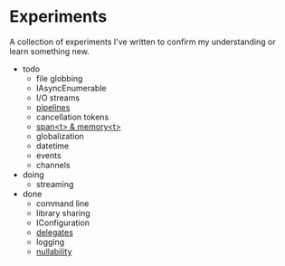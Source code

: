 # Experiments

A collection of experiments I've written to confirm my understanding or learn something new.

- todo
  - file globbing
  - IAsyncEnumerable
  - I/O streams
  - [pipelines](https://learn.microsoft.com/en-us/dotnet/standard/io/pipelines)
  - cancellation tokens
  - [span\<t\> & memory\<t\>](https://learn.microsoft.com/en-us/dotnet/standard/memory-and-spans/memory-t-usage-guidelines)
  - globalization
  - datetime
  - events
  - channels
- doing
  - streaming
- done
  - command line
  - library sharing
  - IConfiguration
  - [delegates](https://learn.microsoft.com/en-US/dotnet/csharp/programming-guide/delegates/)
  - logging
  - [nullability](https://learn.microsoft.com/en-us/dotnet/csharp/nullable-references)
